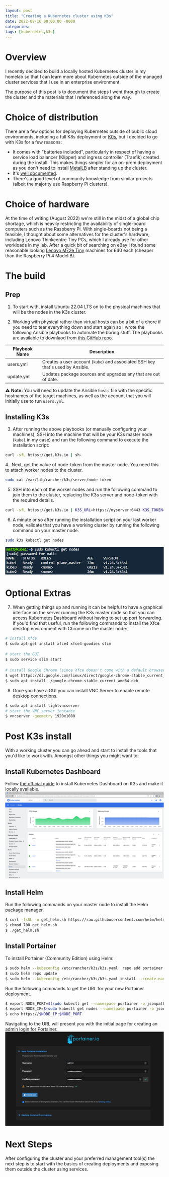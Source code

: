 ```yaml
---
layout: post
title: "Creating a Kubernetes cluster using K3s"
date: 2022-08-16 00:00:00 -0000
categories:
tags: [kubernetes,k3s]
---
```


# Overview
I recently decided to build a locally hosted Kubernetes cluster in my homelab so that I can learn more about Kubernetes outside of the managed cluster services that I use in an enterprise environment.

The purpose of this post is to document the steps I went through to create the cluster and the materials that I referenced along the way.

# Choice of distribution
There are a few options for deploying Kubernetes outside of public cloud environments, including a full K8s deployment or [K0s](https://k0sproject.io/), but I decided to go with K3s for a few reasons:
* It comes with "batteries included", particularly in respect of having a service load balancer (Klipper) and ingress controller (Traefik) created during the install. This makes things simpler for an on-prem deployment as you don't need to install [MetalLB](https://metallb.universe.tf/) after standing up the cluster.
* It's [well documented](https://rancher.com/docs/k3s/latest/en/).
* There's a good level of community knowledge from similar projects (albeit the majority use Raspberry Pi clusters).

# Choice of hardware
At the time of writing (August 2022) we're still in the midst of a global chip shortage, which is heavily restricting the availability of single-board computers such as the Raspberry Pi. With single-boards not being a feasible, I thought about some alternatives for the cluster's hardware, including Lenovo Thinkcentre Tiny PCs, which I already use for other workloads in my lab. After a quick bit of searching on eBay I found some reasonable looking [Lenovo M72e Tiny](https://www.hardware-corner.net/desktop-models/Lenovo-ThinkCentre-M72e-Tiny/) machines for £40 each (cheaper than the Raspberry Pi 4 Model B).

# The build
## Prep
1. To start with, install Ubuntu 22.04 LTS on to the physical machines that will be the nodes in the K3s cluster.

2. Working with physical rather than virtual hosts can be a bit of a chore if you need to tear everything down and start again so I wrote the following Ansible playbooks to automate the boring stuff. The playbooks are available to downlaod from [this GitHub repo](https://github.com/mrwadams/ansible-k3s).
        
| Playbook Name | Description                                                                    |
|---------------|--------------------------------------------------------------------------------|
| users.yml     | Creates a user account (`kube`) and associated SSH key that's used by Ansible. |
| update.yml    | Updates package sources and upgrades any that are out of date.                 |

:warning: **Note:** You will need to update the Ansible `hosts` file with the specific hostnames of the target machines, as well as the account that you will initially use to run `users.yml`.

## Installing K3s
3. After running the above playbooks (or manually configuring your machines), SSH into the machine that will be your K3s master node (`kube1` in my case) and run the following command to execute the installation script:
```bash
curl -sfL https://get.k3s.io | sh-
```

4.. Next, get the value of node-token from the master node. You need this to attach worker nodes to the cluster.
```bash
sudo cat /var/lib/rancher/k3s/server/node-token
```

5. SSH into each of the worker nodes and run the following command to join them to the cluster, replacing the K3s server and node-token with the required details.
```bash
curl -sfL https://get.k3s.io | K3S_URL=https://myserver:6443 K3S_TOKEN=mynodetoken sh -
```

6. A minute or so after running the installation script on your last worker node, validate that you have a working cluster by running the following command on your master node.
```bash
sudo k3s kubectl get nodes
```
![Validated K3s cluster](../assets/images/k3s-validate.png)

# Optional Extras

7. When getting things up and running it can be helpful to have a graphical interface on the server running the K3s master node so that you can access Kubernetes Dashboard without having to set up port forwarding. If you'd find that useful, run the following commands to install the Xfce desktop environment with Chrome on the master node:

```bash
# install Xfce
$ sudo apt-get install xfce4 xfce4-goodies slim

# start the GUI
$ sudo service slim start

# install Google Chrome (since Xfce doesn't come with a default browser)
$ wget https://dl.google.com/linux/direct/google-chrome-stable_current_amd64.deb
$ sudo apt install ./google-chrome-stable_current_amd64.deb
```

8. Once you have a GUI you can install VNC Server to enable remote desktop connections.
```bash
$ sudo apt install tightvncserver
# start the VNC server instance
$ vncserver -geometry 1920x1080
```

# Post K3s install
With a working cluster you can go ahead and start to install the tools that you'd like to work with. Amongst other things you might want to:

## Install Kubernetes Dashboard
Follow [the official guide](https://rancher.com/docs/k3s/latest/en/installation/kube-dashboard/) to install Kubernetes Dashboard on K3s and make it locally available.
![Kubernetes Dashboard](../assets/images/k8s-dashboard.png)

## Install Helm
Run the following commands on your master node to install the Helm package manager. 
```bash
$ curl -fsSL -o get_helm.sh https://raw.githubusercontent.com/helm/helm/main/scripts/get-helm-3
$ chmod 700 get_helm.sh
$ ./get_helm.sh
```

## Install Portainer
To install Portainer (Community Edition) using Helm:
```bash
$ sudo helm --kubeconfig /etc/rancher/k3s/k3s.yaml  repo add portainer https://portainer.github.io/k8s/
$ sudo helm repo update
$ sudo helm --kubeconfig /etc/rancher/k3s/k3s.yaml install --create-namespace -n portainer portainer portainer/portainer
```
Run the following commands to get the URL for your new Portainer deployment.
```bash
$ export NODE_PORT=$(sudo kubectl get --namespace portainer -o jsonpath="{.spec.ports[1].nodePort}" services portainer)
$ export NODE_IP=$(sudo kubectl get nodes --namespace portainer -o jsonpath="{.items[0].status.addresses[0].address}")
$ echo https://$NODE_IP:$NODE_PORT
```
Navigating to the URL will present you with the initial page for creating an admin login for Portainer.
![Initial login screen for Portainer](../assets/images/k3s-portainer.png)

# Next Steps
After configuring the cluster and your preferred management tool(s) the next step is to start with the basics of creating deployments and exposing them outside the cluster using services.